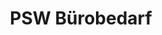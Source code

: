 ---
title: "PSW Bürobedarf"
url: /wermelskirchen/psw-buerobedarf-telegrafenstrasse/
shop: Schreibwaren
---